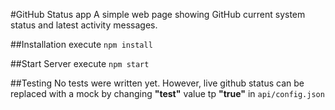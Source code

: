 #GitHub Status app
A simple web page showing GitHub current system status and latest activity messages.

##Installation
execute `npm install`

##Start Server
execute `npm start`

##Testing
No tests were written yet.
However, live github status can be replaced with a mock by changing **"test"** value tp **"true"** in `api/config.json`




